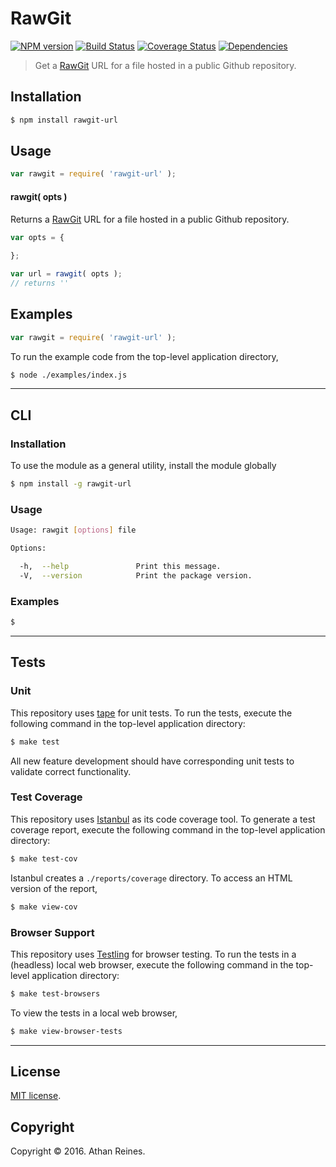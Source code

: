 RawGit
===
[![NPM version][npm-image]][npm-url] [![Build Status][build-image]][build-url] [![Coverage Status][coverage-image]][coverage-url] [![Dependencies][dependencies-image]][dependencies-url]

> Get a [RawGit][rawgit] URL for a file hosted in a public Github repository.


## Installation

``` bash
$ npm install rawgit-url
```


## Usage

``` javascript
var rawgit = require( 'rawgit-url' );
```

#### rawgit( opts )

Returns a [RawGit][rawgit] URL for a file hosted in a public Github repository.

``` javascript
var opts = {
	
};

var url = rawgit( opts );
// returns ''
```


## Examples

``` javascript
var rawgit = require( 'rawgit-url' );
```

To run the example code from the top-level application directory,

``` bash
$ node ./examples/index.js
```


---
## CLI

### Installation

To use the module as a general utility, install the module globally

``` bash
$ npm install -g rawgit-url
```


### Usage

``` bash
Usage: rawgit [options] file

Options:

  -h,  --help               Print this message.
  -V,  --version            Print the package version.
```


### Examples

``` bash
$
```


---
## Tests

### Unit

This repository uses [tape][tape] for unit tests. To run the tests, execute the following command in the top-level application directory:

``` bash
$ make test
```

All new feature development should have corresponding unit tests to validate correct functionality.


### Test Coverage

This repository uses [Istanbul][istanbul] as its code coverage tool. To generate a test coverage report, execute the following command in the top-level application directory:

``` bash
$ make test-cov
```

Istanbul creates a `./reports/coverage` directory. To access an HTML version of the report,

``` bash
$ make view-cov
```


### Browser Support

This repository uses [Testling][testling] for browser testing. To run the tests in a (headless) local web browser, execute the following command in the top-level application directory:

``` bash
$ make test-browsers
```

To view the tests in a local web browser,

``` bash
$ make view-browser-tests
```

<!-- [![browser support][browsers-image]][browsers-url] -->


---
## License

[MIT license](http://opensource.org/licenses/MIT).


## Copyright

Copyright &copy; 2016. Athan Reines.


[npm-image]: http://img.shields.io/npm/v/rawgit-url.svg
[npm-url]: https://npmjs.org/package/rawgit-url

[build-image]: http://img.shields.io/travis/kgryte/rawgit-url/master.svg
[build-url]: https://travis-ci.org/kgryte/rawgit-url

[coverage-image]: https://img.shields.io/codecov/c/github/kgryte/rawgit-url/master.svg
[coverage-url]: https://codecov.io/github/kgryte/rawgit-url?branch=master

[dependencies-image]: http://img.shields.io/david/kgryte/rawgit-url.svg
[dependencies-url]: https://david-dm.org/kgryte/rawgit-url

[dev-dependencies-image]: http://img.shields.io/david/dev/kgryte/rawgit-url.svg
[dev-dependencies-url]: https://david-dm.org/dev/kgryte/rawgit-url

[github-issues-image]: http://img.shields.io/github/issues/kgryte/rawgit-url.svg
[github-issues-url]: https://github.com/kgryte/rawgit-url/issues

[tape]: https://github.com/substack/tape
[istanbul]: https://github.com/gotwarlost/istanbul
[testling]: https://ci.testling.com

[rawgit]: http://rawgit.com/